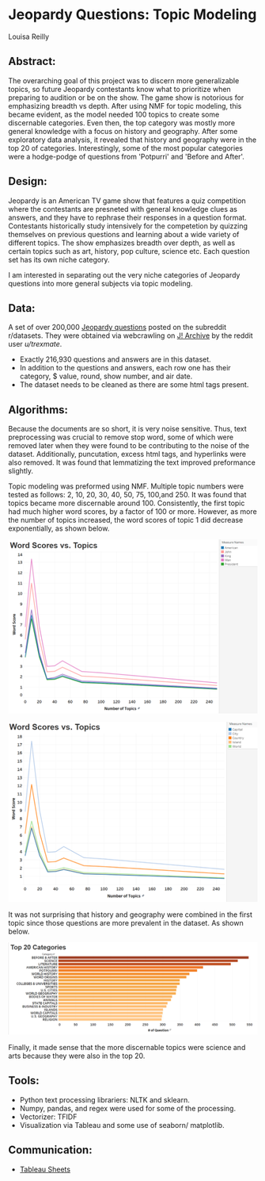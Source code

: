 # Jeopardy Questions: Topic Modeling

Louisa Reilly

## Abstract:
The overarching goal of this project was to discern more generalizable topics, so future Jeopardy contestants know what to prioritize when preparing to audition or be on the show. The game show is notorious for emphasizing breadth vs depth. After using NMF for topic modeling, this became evident, as the model needed 100 topics to create some discernable categories. Even then, the top category was mostly more general knowledge with a focus on history and geography. After some exploratory data analysis, it revealed that history and geography were in the top 20 of categories. Interestingly, some of the most popular categories were a hodge-podge of questions from 'Potpurri' and 'Before and After'.

## Design:
Jeopardy is an American TV game show that features a quiz competition where the contestants are presneted with general knowledge clues as answers, and they have to rephrase their responses in a question format. Contestants historically study intensively for the competetion by quizzing themselves on previous questions and learning about a wide variety of different topics. The show emphasizes breadth over depth, as well as certain topics such as art, history, pop culture, science etc. Each question set has its own niche category.

I am interested in separating out the very niche categories of Jeopardy questions into more general subjects via topic modeling.

## Data:
A set of over 200,000 [Jeopardy questions](https://www.reddit.com/r/datasets/comments/1uyd0t/200000_jeopardy_questions_in_a_json_file/) posted on the subreddit r/datasets.
They were obtained via webcrawling on [J! Archive](https://www.j-archive.com/) by the reddit user *u/trexmate*.
- Exactly 216,930 questions and answers are in this dataset.
- In addition to the questions and answers, each row one has their category, $ value, round, show number, and air date.
- The dataset needs to be cleaned as there are some html tags present.


## Algorithms:
Because the documents are so short, it is very noise sensitive. Thus, text preprocessing was crucial to remove stop word, some of which were removed later when they were found to be contributing to the noise of the dataset. Additionally, puncutation, excess html tags, and hyperlinks were also removed. It was found that lemmatizing the text improved preformance slightly.

Topic modeling was preformed using NMF. Multiple topic numbers were tested as follows: 2, 10, 20, 30, 40, 50, 75, 100,and 250. It was found that topics became more discernable around 100. Consistently, the first topic had much higher word scores, by a factor of 100 or more. However, as more the number of topics increased, the word scores of topic 1 did decrease exponentially, as shown below.

![Topic 1 word Scores History](images/history_jq.png)

![Topic 1 word Scores Geography](images/geography_jq.png)

It was not surprising that history and geography were combined in the first topic since those questions are more prevalent in the dataset. As shown below.

![top 20 categories](images/t20_jq_cat.png)

Finally, it made sense that the more discernable topics were science and arts because they were also in the top 20. 

## Tools: 
- Python text processing librariers: NLTK and sklearn.
- Numpy, pandas, and regex were used for some of the processing.
- Vectorizer: TFIDF
- Visualization via Tableau and some use of seaborn/ matplotlib.


## Communication:
- [Tableau Sheets](https://public.tableau.com/app/profile/louisa.reilly/viz/jeopardy_questions/word_scores?publish=yes) 